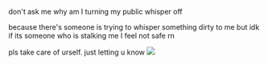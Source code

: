don't ask me why am I turning my public whisper off

because
there's someone is trying to whisper something dirty to me but idk if its someone who is stalking me I feel not safe rn

pls take care of urself. just letting u know
<img src="https://img1.picmix.com/output/pic/normal/0/7/0/2/12062070_63bb3.gif" /></p>
